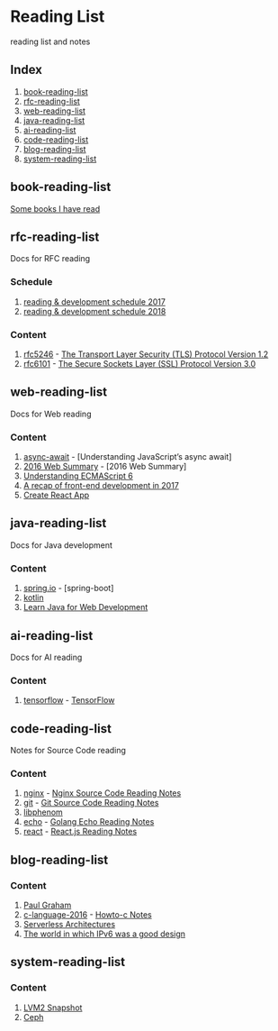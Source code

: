 # Reading List

reading list and notes

## Index

1. [book-reading-list](#book-reading-list)
1. [rfc-reading-list](#rfc-reading-list)
1. [web-reading-list](#web-reading-list)
1. [java-reading-list](#java-reading-list)
1. [ai-reading-list](#ai-reading-list)
1. [code-reading-list](#code-reading-list)
1. [blog-reading-list](#blog-reading-list)
1. [system-reading-list](#system-reading-list)

## book-reading-list

[Some books I have read](doc/book.md)

## rfc-reading-list

Docs for RFC reading

### Schedule

1. [reading & development schedule 2017](doc/schedule_2017.md)
1. [reading & development schedule 2018](doc/schedule_2018.md)

### Content

1. [rfc5246](https://tools.ietf.org/html/rfc5246) - [The Transport Layer Security (TLS) Protocol Version 1.2]()
1. [rfc6101](https://tools.ietf.org/html/rfc6101) - [The Secure Sockets Layer (SSL) Protocol Version 3.0]()

## web-reading-list

Docs for Web reading

### Content

1. [async-await](https://ponyfoo.com/articles/understanding-javascript-async-await) - [Understanding JavaScript’s async await]
1. [2016 Web Summary](http://mp.weixin.qq.com/s/eJuNKJA45rJRUlk-DQeJrw) - [2016 Web Summary]
1. [Understanding ECMAScript 6](https://github.com/nzakas/understandinges6)
1. [A recap of front-end development in 2017](https://levelup.gitconnected.com/a-recap-of-front-end-development-in-2017-7072ce99e727)
1. [Create React App](https://github.com/facebook/create-react-app/blob/master/packages/react-scripts/template/README.md)

## java-reading-list

Docs for Java development

### Content

1. [spring.io](https://spring.io/guides) - [spring-boot]
1. [kotlin](https://kotlinlang.org/docs/reference/)
1. [Learn Java for Web Development](www.pourzad.com/Programming/Learn%20Java%20for%20Web%20Development.pdf)

## ai-reading-list

Docs for AI reading

### Content

1. [tensorflow](https://www.tensorflow.org) - [TensorFlow]()

## code-reading-list

Notes for Source Code reading

### Content

1. [nginx](https://nginx.org) - [Nginx Source Code Reading Notes]()
1. [git](https://github.com/git/git) - [Git Source Code Reading Notes]()
1. [libphenom](https://github.com/facebook/libphenom.git)
1. [echo](https://github.com/labstack/echo) - [Golang Echo Reading Notes](doc/echo.md)
1. [react](https://github.com/facebook/react) - [React.js Reading Notes](doc/react.md)

## blog-reading-list

### Content

1. [Paul Graham](http://paulgraham.com/index.html)
1. [c-language-2016](https://matt.sh/howto-c) - [Howto-c Notes]()
1. [Serverless Architectures](https://martinfowler.com/articles/serverless.html)
1. [The world in which IPv6 was a good design](http://apenwarr.ca/log/?m=201708#10)

## system-reading-list

### Content

1. [LVM2 Snapshot](doc/snapshot.md)
1. [Ceph](https://github.com/ceph/ceph)
